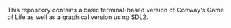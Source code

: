 This repository contains a basic terminal-based version of Conway's Game of Life as well as a graphical version using SDL2.
